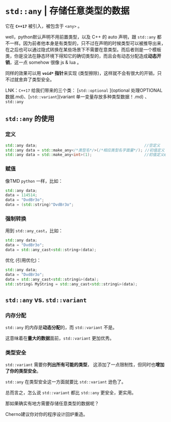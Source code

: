 # `std::any` | 存储任意类型的数据

它在 **`C++17`** 被引入，被包含于 `<any>` 。

well，python默认声明不用前置类型，以及 C++ 的 auto 声明，跟 `std::any` 都不一样。因为前者他本身是有类型的，只不过在声明的时候类型可以被推导出来，在之后也可以通过隐式转换在某些场景下不需要在意类型。而后者则是一个模板类，你是没法在静态环境下得知它的确切类型的，而且会有动态分配造成**动态开销**，这一点 somehow 很像 js & lua 。

同样的效果可以用 **`void*` 指针**来实现 (类型擦除)，这样就不会有很大的开销，只不过就舍弃了类型安全。

LNK：`C++17` 给我们带来的三个类：  [`std::optional` ](optional 处理OPTIONAL数据.md)、[`std::variant`](variant 单一变量存放多种类型数据！.md) 、`std::any`

## `std::any` 的使用

### 定义

```cpp
std::any data;                                               //空定义
std::any data = std::make_any</*类型名*/>(/*相应类型名字面量*/); //初值定义
std::any data = std::make_any<int>(1);                       //初值定义e.g.
```

### 赋值

像TMD `python` 一样，比如：

```cpp
std::any data;
data = 114514;
data = "DvdBr3o";
data = (std::string)"DvdBr3o";
```

### 强制转换

用到 `std::any_cast`，比如：

```cpp
std::any data;
data = "DvdBr3o";
data = std::any_cast<std::string>(data);
```

优化 (引用优化)：

```cpp
std::any data;
data = "DvdBr3o";
data = std::any_cast<std::string&>(data);
std::string& MyString = std::any_cast<std::string&>(data);
```

## `std::any`    vs.    `std::variant`

### 内存分配

`std::any` 的内存是**动态分配**的，而 `std::variant` 不是。

这意味着在**量大的数据**面前，`std::variant` 更加优秀。

### 类型安全

`std::variant` 需要你**列出所有可能的类型**， 这添加了一点限制性，但同时也**增加了你的类型安全**。

`std::any` 在类型安全这一方面就要比 `std::variant` 逊色了。

总而言之，怎么说 `std::variant` 都比 `std::any` 更安全，更实用。

那如果确实有地方需要存储任意类型的数据呢？

Cherno建议你对你的程序设计回炉重造。
